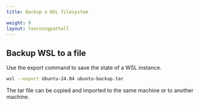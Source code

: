 ```yaml
---
title: Backup a WSL filesystem

weight: 9
layout: learningpathall
---
```


## Backup WSL to a file

Use the export command to save the state of a WSL instance.

```bash
wsl --export Ubuntu-24.04 ubuntu-backup.tar
```

The tar file can be copied and imported to the same machine or to another machine.
